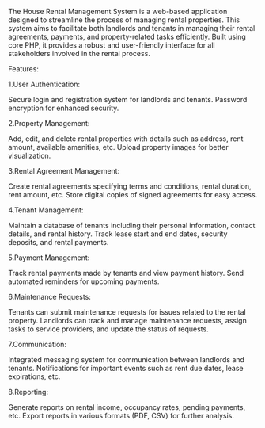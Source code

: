 The House Rental Management System is a web-based application designed to streamline the process of managing rental properties. This system aims to facilitate both landlords and tenants in managing their rental agreements, payments, and property-related tasks efficiently. Built using core PHP, it provides a robust and user-friendly interface for all stakeholders involved in the rental process.

Features:

1.User Authentication:

Secure login and registration system for landlords and tenants.
Password encryption for enhanced security.

2.Property Management:

Add, edit, and delete rental properties with details such as address, rent amount, available amenities, etc.
Upload property images for better visualization.

3.Rental Agreement Management:

Create rental agreements specifying terms and conditions, rental duration, rent amount, etc.
Store digital copies of signed agreements for easy access.

4.Tenant Management:

Maintain a database of tenants including their personal information, contact details, and rental history.
Track lease start and end dates, security deposits, and rental payments.

5.Payment Management:

Track rental payments made by tenants and view payment history.
Send automated reminders for upcoming payments.

6.Maintenance Requests:

Tenants can submit maintenance requests for issues related to the rental property.
Landlords can track and manage maintenance requests, assign tasks to service providers, and update the status of requests.

7.Communication:

Integrated messaging system for communication between landlords and tenants.
Notifications for important events such as rent due dates, lease expirations, etc.

8.Reporting:

Generate reports on rental income, occupancy rates, pending payments, etc.
Export reports in various formats (PDF, CSV) for further analysis.
